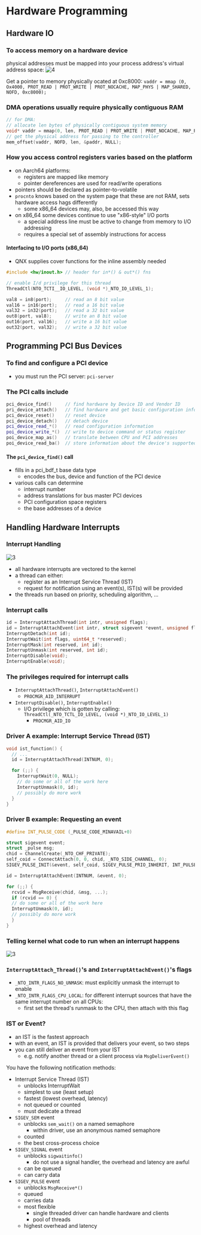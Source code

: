 # Hardware Programming

## Hardware IO

### To access memory on a hardware device

physical addresses must be mapped into your process address's virtual address space:
![4](../../../assets/QNX/hardware_programming/memory_model.png)

Get a pointer to memory physically ocated at 0xc8000:
`vaddr = mmap (0, Ox4000, PROT_READ | PROT_WRITE | PROT_NOCACHE, MAP_PHYS | MAP_SHARED, NOFD, 0xc8000);`

### DMA operations usually require physically contiguous RAM

``` C++
// for DMA:
// allocate len bytes of physically contiguous system memory
void* vaddr = mmap(0, len, PROT_READ | PROT_WRITE | PROT_NOCACHE, MAP_PHYS | MAR_ANON | MAR_SHARED, NOFD, 0);
// get the physical address for passing to the controller
mem_offset(vaddr, NOFD, len, &paddr, NULL);
```

### How you access control registers varies based on the platform

- on Aarch64 platforms:
  - registers are mapped like memory
  - pointer dereferences are used for read/write operations
- pointers should be declared as pointer-to-volatile
- `procnto` knows based on the system page that these are not RAM, sets hardware access hags differently
  - some x86_64 devices may, also, be accessed this way
- on x86_64 some devices continue to use "x86-style" I/O ports
  - a special address line must be active to change from memory to I/O addressing
  - requires a special set of assembly instructions for access

#### Interfacing to I/O ports (x86_64)

- QNX supplies cover functions for the inline assembly needed

``` C++
#include <hw/inout.h> // header for in*() & out*() fns

// enable I/d privilege for this thread
ThreadCtl(NTO_TCTI__IO_LEVEL, (void *)_NTO_IO_LEVEL_1);

val8 = in8(port);     // read an 8 bit value
val16 = in16(port);   // read a 16 bit value
val32 = in32(port);   // read a 32 bit value
out8(port, val8);     // write an 8 bit value
out16(port, val16);   // write a 16 bit value
out32(port, val32);   // write a 32 bit value
```

## Programming PCI Bus Devices

### To find and configure a PCI device

- you must run the PCI server: `pci-server`

### The PCI calls include

``` C++
pci_device_find()     // find hardware by Device ID and Vendor ID
pri_device_attach()   // find hardware and get basic configuration information
pci_device_reset()    // reset device
pci_device_detach()   // detach device
pci_device_read_*()   // read configuration information
poi_device_write_*()  // write to device command or status register
poi_device_map_as()   // translate between CPU and PCI addresses
poi_device_read_ba()  // store information about the device's supported address spaces
```

#### The `pci_device_find()` call

- fills in a pci_bdf_t base data type
  - encodes the bus, device and function of the PCI device
- various calls can determine
  - interrupt number
  - address translations for bus master PCI devices
  - PCI configuration space registers
  - the base addresses of a device

## Handling Hardware Interrupts

### Interrupt Handling

![3](../../../assets/QNX/hardware_programming/hardware_interrupt.png)

- all hardware interrupts are vectored to the kernel
- a thread can either:
  - register as an Interrupt Service Thread (IST)
  - request for notification using an event(s), IST(s) will be provided
- the threads run based on priority, scheduling algorithm, ...

### Interrupt calls

``` C++
id = InterruptAttachThread(int intr, unsigned flags);
id = InterruptAttachEvent(int intr, struct sigevent *event, unsigned flags);
InterruptDetach(int id);
InterruptWait(int flags, uint64_t *reserved);
InterruptMask(int reserved, int id);
InterruptUnmask(int reserved, int id);
InterruptDisable(void);
InterruptEnable(void);
```

### The privileges required for interrupt calls

- `InterruptAttachThread()`, `InterruptAttachEvent()`
  - `PROCMGR_AID_INTERRUPT`
- `InterruptDisable()`, `InterruptEnable()`
  - I/O privilege which is gotten by calling: `ThreadCtl(_NTO_TCTL_IO_LEVEL, (void *)_NTO_IO_LEVEL_1)`
    - `PROCMGR_AID_IO`

### Driver A example: Interrupt Service Thread (IST)

``` C++
void ist_function() {
  // ...
  id = InterruptAttachThread(INTNUM, 0);

  for (;;) {
    InterruptWait(0, NULL);
    // do some or all of the work here
    InterruptUnmask(0, id);
    // possibly do more work
  }
}
```

### Driver B example: Requesting an event

``` C++
#define INT_PULSE_CODE (_PULSE_CODE_MINAVAIL+0)

struct sigevent event;
struct _pulse msg;
chid = ChannelCreate(_NTO_CHF_PRIVATE);
self_coid = ConnectAttach(0, 0, chid, _NTO_SIDE_CHANNEL, 0);
SIGEV_PULSE_INIT(&event, self_coid, SIGEV_PULSE_PRIO_INHERIT, INT_PULSE_CODE, 0);

id = InterruptAttachEvent(INTNUM, &event, 0);

for (;;) {
  rcvid = MsgReceive(chid, &msg, ...);
  if (rcvid == 0) {
  // do some or all of the work here
  InterruptUnmask(0, id);
  // possibly do more work
  }
}
```

### Telling kernel what code to run when an interrupt happens

![3](../../../assets/QNX/hardware_programming/interrupt_attach.png)

### `InterruptAttach_Thread()`'s and `InterruptAttachEvent()`'s flags

- `_NTO_INTR_FLAGS_NO_UNMASK`: must explicitly unmask the interrupt to enable
- `_NTO_INTR_FLAGS_CPU_LOCAL`: for different interrupt sources that have the same interrupt number on all CPUs:
  - first set the thread's runmask to the CPU, then attach with this flag

### IST or Event?

- an IST is the fastest approach
- with an event, an IST is provided that delivers your event, so two steps
- you can still deliver an event from your IST
  - e.g. notify another thread or a client process via `MsgDeliverEvent()`

You have the following notification methods:

- Interrupt Service Thread (IST)
  - unblocks InterruptWait
  - simplest to use (least setup)
  - fastest (lowest overhead, latency)
  - not queued or counted
  - must dedicate a thread
- `SIGEV_SEM` event
  - unblocks `sem_wait()` on a named semaphore
    - within driver, use an anonymous named semaphore
  - counted
  - the best cross-process choice
- `SIGEV_SIGNAL` event
  - unblocks `sigwaitinfo()`
    - do not use a signal handler, the overhead and latency are awful
  - can be queued
  - can carry data
- `SIGEV_PULSE` event
  - unblocks `MsgReceive*()`
  - queued
  - carries data
  - most flexible
    - single threaded driver can handle hardware and clients
    - pool of threads
  - highest overhead and latency
